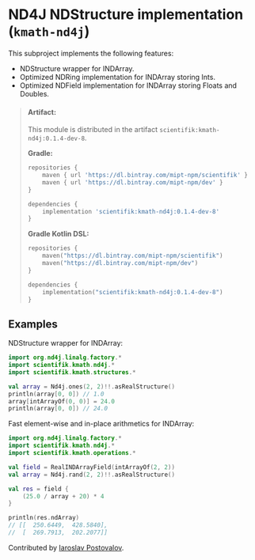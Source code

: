 # ND4J NDStructure implementation (`kmath-nd4j`)

This subproject implements the following features:

- NDStructure wrapper for INDArray.
- Optimized NDRing implementation for INDArray storing Ints.
- Optimized NDField implementation for INDArray storing Floats and Doubles.

> #### Artifact:
> This module is distributed in the artifact `scientifik:kmath-nd4j:0.1.4-dev-8`.
> 
> **Gradle:**
>
> ```gradle
> repositories {
>     maven { url 'https://dl.bintray.com/mipt-npm/scientifik' }
>     maven { url 'https://dl.bintray.com/mipt-npm/dev' }
> }
> 
> dependencies {
>     implementation 'scientifik:kmath-nd4j:0.1.4-dev-8'
> }
> ```
> **Gradle Kotlin DSL:**
>
> ```kotlin
> repositories {
>     maven("https://dl.bintray.com/mipt-npm/scientifik")
>     maven("https://dl.bintray.com/mipt-npm/dev")
> }
> 
> dependencies {
>     implementation("scientifik:kmath-nd4j:0.1.4-dev-8")
> }
> ```
>

## Examples

NDStructure wrapper for INDArray:

```kotlin
import org.nd4j.linalg.factory.*
import scientifik.kmath.nd4j.*
import scientifik.kmath.structures.*

val array = Nd4j.ones(2, 2)!!.asRealStructure()
println(array[0, 0]) // 1.0
array[intArrayOf(0, 0)] = 24.0
println(array[0, 0]) // 24.0
```

Fast element-wise and in-place arithmetics for INDArray:

```kotlin
import org.nd4j.linalg.factory.*
import scientifik.kmath.nd4j.*
import scientifik.kmath.operations.*

val field = RealINDArrayField(intArrayOf(2, 2))
val array = Nd4j.rand(2, 2)!!.asRealStructure()

val res = field {
    (25.0 / array + 20) * 4
}

println(res.ndArray)
// [[  250.6449,  428.5840], 
//  [  269.7913,  202.2077]]
```


Contributed by [Iaroslav Postovalov](https://github.com/CommanderTvis).
